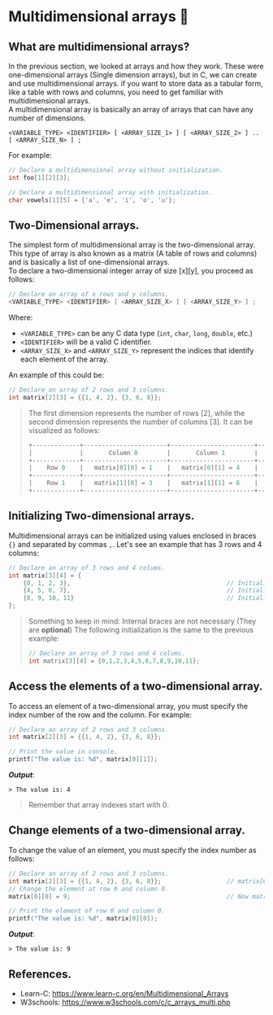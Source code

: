 # Multidimensional arrays 📰
## What are multidimensional arrays?
In the previous section, we looked at arrays and how they work. These were one-dimensional arrays (Single dimension arrays), but in C, we can create and use multidimensional arrays. if you want to store data as a tabular form, like a table with rows and columns, you need to get familiar with multidimensional arrays.<br>
A multidimensional array is basically an array of arrays that can have any number of dimensions.
```
<VARIABLE_TYPE> <IDENTIFIER> [ <ARRAY_SIZE_1> ] [ <ARRAY_SIZE_2> ] .. [ <ARRAY_SIZE_N> ] ;
```

For example:
```c
// Declare a multidimensional array without initialization.
int foo[1][2][3];

// Declare a multidimensional array with initialization.
char vowels[1][5] = {'a', 'e', 'i', 'o', 'u'};
```

## Two-Dimensional arrays.
The simplest form of multidimensional array is the two-dimensional array. This type of array is also known as a matrix (A table of rows and columns) and is basically a list of one-dimensional arrays.<br>
To declare a two-dimensional integer array of size [x][y], you proceed as follows:
```c
// Declare an array of x rows and y columns.
<VARIABLE_TYPE> <IDENTIFIER> [ <ARRAY_SIZE_X> ] [ <ARRAY_SIZE_Y> ] ;
```
Where:
- `<VARIABLE_TYPE>` can be any C data type (`int`, `char`, `long`, `double`, etc.)
- `<IDENTIFIER>` will be a valid C identifier.
- `<ARRAY_SIZE_X>` and `<ARRAY_SIZE_Y>` represent the indices that identify each element of the array.

An example of this could be:
```c
// Declare an array of 2 rows and 3 columns.
int matrix[2][3] = {{1, 4, 2}, {3, 6, 8}};
```

> The first dimension represents the number of rows [2], while the second dimension represents the number of columns [3]. It can be visualized as follows:
> 
> ```c
> +-------------+-----------------------+-----------------------+-----------------------+
> |             |       Column 0        |       Column 1        |       Column 2        |
> +-------------+-----------------------+-----------------------+-----------------------+
> |    Row 0    |   matrix[0][0] = 1    |   matrix[0][1] = 4    |   matrix[0][2] = 2    |
> +-------------+-----------------------+-----------------------+-----------------------+
> |    Row 1    |   matrix[1][0] = 3    |   matrix[1][1] = 6    |   matrix[1][2] = 8    |
> +-------------+-----------------------+-----------------------+-----------------------+
> ```

## Initializing Two-dimensional arrays.
Multidimensional arrays can be initialized using values enclosed in braces `{}` and separated by commas `,`. Let's see an example that has 3 rows and 4 columns:
```c
// Declare an array of 3 rows and 4 colums.
int matrix[3][4] = {
    {0, 1, 2, 3},                                           // Initializers for the row with index 0.
    {4, 5, 6, 7},                                           // Initializers for the row with index 1.
    {8, 9, 10, 11}                                          // Initializers for the row with index 2.
};
```
> Something to keep in mind: Internal braces are not necessary (They are **optional**) The following initialization is the same to the previous example:
> ```c
> // Declare an array of 3 rows and 4 colums.
> int matrix[3][4] = {0,1,2,3,4,5,6,7,8,9,10,11};
> ```

## Access the elements of a two-dimensional array.
To access an element of a two-dimensional array, you must specify the index number of the row and the column. For example:
```c
// Declare an array of 2 rows and 3 columns.
int matrix[2][3] = {{1, 4, 2}, {3, 6, 8}};

// Print the value in console.
printf("The value is: %d", matrix[0][1]);
```
***Output***:
```
> The value is: 4
```
> Remember that array indexes start with 0.

## Change elements of a two-dimensional array.
To change the value of an element, you must specify the index number as follows:
```c
// Declare an array of 2 rows and 3 columns.
int matrix[2][3] = {{1, 4, 2}, {3, 6, 8}};                  // matrix[0][0] is: 1.
// Change the element at row 0 and column 0.
matrix[0][0] = 9;                                           // Now matrix[0][0] is: 9.

// Print the element of row 0 and column 0.
printf("The value is: %d", matrix[0][0]);
```
***Output***:
```
> The value is: 9
```

## References.
- Learn-C: https://www.learn-c.org/en/Multidimensional_Arrays
- W3schools: https://www.w3schools.com/c/c_arrays_multi.php